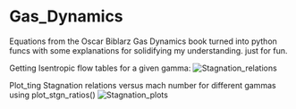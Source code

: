 # Gas_Dynamics
Equations from the Oscar Biblarz Gas Dynamics book turned into python funcs with some explanations for solidifying my understanding. just for fun.

Getting Isentropic flow tables for a given gamma:
![Stagnation_relations](https://github.com/fernancode/gas_dynamics/blob/master/print_ratios.png)

Plot_ting Stagnation relations versus mach number for different gammas using
plot_stgn_ratios()
![Stagnation_plots](https://github.com/fernancode/gas_dynamics/blob/master/plot_ratios.png)
